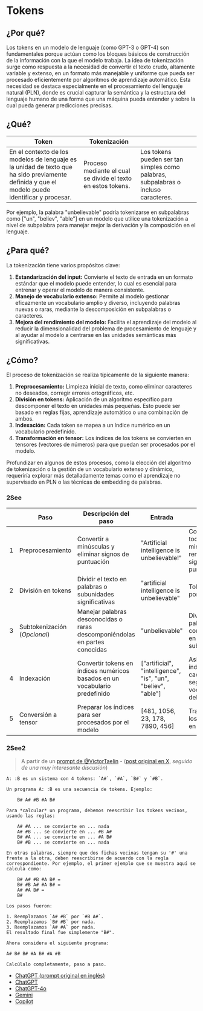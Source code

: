 # Tokens

## ¿Por qué?

Los tokens en un modelo de lenguaje (como GPT-3 o GPT-4) son fundamentales porque actúan como los bloques básicos de construcción de la información con la que el modelo trabaja. La idea de tokenización surge como respuesta a la necesidad de convertir el texto crudo, altamente variable y extenso, en un formato más manejable y uniforme que pueda ser procesado eficientemente por algoritmos de aprendizaje automático. Esta necesidad se destaca especialmente en el procesamiento del lenguaje natural (PLN), donde es crucial capturar la semántica y la estructura del lenguaje humano de una forma que una máquina pueda entender y sobre la cual pueda generar predicciones precisas.

## ¿Qué?

|Token|Tokenización||
|-|-|-|
En el contexto de los modelos de lenguaje es la unidad de texto que ha sido previamente definida y que el modelo puede identificar y procesar.|Proceso mediante el cual se divide el texto en estos tokens.|Los tokens pueden ser tan simples como palabras, subpalabras o incluso caracteres. 

Por ejemplo, la palabra "unbelievable" podría tokenizarse en subpalabras como ["un", "believ", "able"] en un modelo que utilice una tokenización a nivel de subpalabra para manejar mejor la derivación y la composición en el lenguaje. 

## ¿Para qué?

La tokenización tiene varios propósitos clave:

1. **Estandarización del input:** Convierte el texto de entrada en un formato estándar que el modelo puede entender, lo cual es esencial para entrenar y operar el modelo de manera consistente.
1. **Manejo de vocabulario extenso:** Permite al modelo gestionar eficazmente un vocabulario amplio y diverso, incluyendo palabras nuevas o raras, mediante la descomposición en subpalabras o caracteres.
1. **Mejora del rendimiento del modelo:** Facilita el aprendizaje del modelo al reducir la dimensionalidad del problema de procesamiento de lenguaje y al ayudar al modelo a centrarse en las unidades semánticas más significativas.

## ¿Cómo?

El proceso de tokenización se realiza típicamente de la siguiente manera:

1. **Preprocesamiento:** Limpieza inicial de texto, como eliminar caracteres no deseados, corregir errores ortográficos, etc.
1. **División en tokens:** Aplicación de un algoritmo específico para descomponer el texto en unidades más pequeñas. Esto puede ser basado en reglas fijas, aprendizaje automático o una combinación de ambos.
1. **Indexación:** Cada token se mapea a un índice numérico en un vocabulario predefinido.
1. **Transformación en tensor:** Los índices de los tokens se convierten en tensores (vectores de números) para que puedan ser procesados por el modelo.

Profundizar en algunos de estos procesos, como la elección del algoritmo de tokenización o la gestión de un vocabulario extenso y dinámico, requeriría explorar más detalladamente temas como el aprendizaje no supervisado en PLN o las técnicas de embedding de palabras.

### 2See

||Paso|Descripción del paso|Entrada|Acción|Salida|
|-|-|-|-|-|-|
|1|Preprocesamiento|Convertir a minúsculas y eliminar signos de puntuación|"Artificial intelligence is unbelievable!"|Convertir todo a minúsculas y remover signos de puntuación|"artificial intelligence is unbelievable"|
|2|División en tokens|Dividir el texto en palabras o subunidades significativas|"artificial intelligence is unbelievable"|Tokenización por palabras|["artificial", "intelligence", "is", "unbelievable"]|
|3|Subtokenización (*Opcional*)|Manejar palabras desconocidas o raras descomponiéndolas en partes conocidas|"unbelievable"|Dividir palabras complejas en subpalabras|["un", "believ", "able"]|
|4|Indexación|Convertir tokens en índices numéricos basados en un vocabulario predefinido|["artificial", "intelligence", "is", "un", "believ", "able"]|Asignar un índice a cada token según el vocabulario del modelo|[481, 1056, 23, 178, 7890, 456]|
|5|Conversión a tensor|Preparar los índices para ser procesados por el modelo|[481, 1056, 23, 178, 7890, 456]|Transformar los índices en un tensor|Tensor de forma (1, 6)|

### 2See2

> A partir de un [prompt de @VictorTaelin](https://gist.github.com/VictorTaelin/e514844f4df9e5f182b28e5a07e44b17) - ([post original en X](https://twitter.com/VictorTaelin/status/1776096481704804789), *seguido de una muy interesante discusión*)

```
A: :B es un sistema con 4 tokens: `A#`, `#A`, `B#` y `#B`.

Un programa A: :B es una secuencia de tokens. Ejemplo:

    B# A# #B #A B#

Para *calcular* un programa, debemos reescribir los tokens vecinos, usando las reglas:

    A# #A ... se convierte en ... nada
    A# #B ... se convierte en ... #B A#
    B# #A ... se convierte en ... #A B#
    B# #B ... se convierte en ... nada

En otras palabras, siempre que dos fichas vecinas tengan su '#' una frente a la otra, deben reescribirse de acuerdo con la regla correspondiente. Por ejemplo, el primer ejemplo que se muestra aquí se calcula como:

    B# A# #B #A B# =
    B# #B A# #A B# =
    A# #A B# =
    B#

Los pasos fueron:

1. Reemplazamos `A# #B` por `#B A#`.
2. Reemplazamos `B# #B` por nada.
3. Reemplazamos `A# #A` por nada.
El resultado final fue simplemente "B#".

Ahora considera el siguiente programa:

A# B# B# #A B# #A #B

Calcúlalo completamente, paso a paso.
```

- [ChatGPT (prompt original en inglés)](https://chat.openai.com/share/838968d3-fe71-42d2-8ebf-6e352beafa1b)
- [ChatGPT](https://chat.openai.com/share/5541a172-7c71-4a4f-8dd4-95036262285e)
- [ChatGPT-4o](https://chat.openai.com/share/4fd77181-bf32-4ae7-97fa-0c0703ad9d19)
- [Gemini](https://g.co/gemini/share/f4dff41a1423)
- [Copilot](https://copilot.microsoft.com/sl/dZcFJEQ7QiG)
